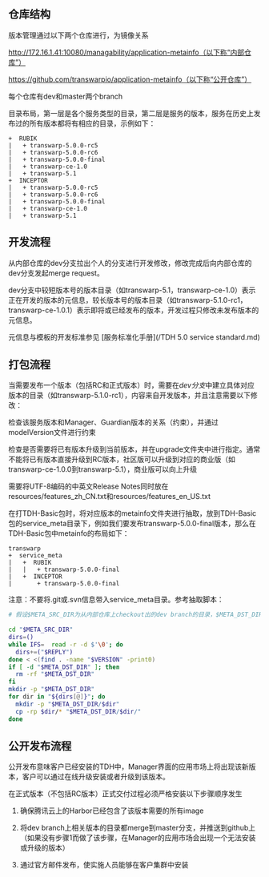 ## 仓库结构

版本管理通过以下两个仓库进行，为镜像关系

http://172.16.1.41:10080/managability/application-metainfo（以下称“内部仓库”）

https://github.com/transwarpio/application-metainfo（以下称“公开仓库”）

每个仓库有dev和master两个branch

目录布局，第一层是各个服务类型的目录，第二层是服务的版本，服务在历史上发布过的所有版本都将有相应的目录，示例如下：

```
+  RUBIK
|   + transwarp-5.0.0-rc5
|   + transwarp-5.0.0-rc6
|   + transwarp-5.0.0-final
|   + transwarp-ce-1.0
|   + transwarp-5.1
+  INCEPTOR
|   + transwarp-5.0.0-rc5
|   + transwarp-5.0.0-rc6
|   + transwarp-5.0.0-final
|   + transwarp-ce-1.0
|   + transwarp-5.1
```

## 开发流程

从内部仓库的dev分支拉出个人的分支进行开发修改，修改完成后向内部仓库的dev分支发起merge request。

dev分支中较短版本号的版本目录（如transwarp-5.1，transwarp-ce-1.0）表示正在开发的版本的元信息，较长版本号的版本目录（如transwarp-5.1.0-rc1，transwarp-ce-1.0.1）表示即将或已经发布的版本，开发过程只修改未发布版本的元信息。

元信息与模板的开发标准参见 [服务标准化手册](/TDH 5.0 service standard.md)

## 打包流程

当需要发布一个版本（包括RC和正式版本）时，需要在*dev分支*中建立具体对应版本的目录（如transwarp-5.1.0-rc1），内容来自开发版本，并且注意需要以下修改：

检查该服务版本和Manager、Guardian版本的关系（约束），并通过modelVersion文件进行约束

检查是否需要将已有版本升级到当前版本，并在upgrade文件夹中进行指定。通常不能将已有版本直接升级到RC版本，社区版可以升级到对应的商业版（如transwarp-ce-1.0.0到transwarp-5.1），商业版可以向上升级

需要将UTF-8编码的中英文Release Notes同时放在resources/features_zh_CN.txt和resources/features_en_US.txt

在打TDH-Basic包时，将对应版本的metainfo文件夹进行抽取，放到TDH-Basic包的service_meta目录下，例如我们要发布transwarp-5.0.0-final版本，那么在TDH-Basic包中metainfo的布局如下：

```
transwarp
+  service_meta
|   +  RUBIK
|   |   + transwarp-5.0.0-final
|   +  INCEPTOR
|       + transwarp-5.0.0-final
```

注意：不要将.git或.svn信息带入service_meta目录。参考抽取脚本：

```bash
# 假设$META_SRC_DIR为从内部仓库上checkout出的dev branch的目录，$META_DST_DIR为TDH-Basic包的service_meta目录，$VERSION是正在打包的版本（如"transwarp-5.0.0-final"）
 
cd "$META_SRC_DIR"
dirs=()
while IFS=  read -r -d $'\0'; do
  dirs+=("$REPLY")
done < <(find . -name "$VERSION" -print0)
if [ -d "$META_DST_DIR" ]; then
  rm -rf "$META_DST_DIR"
fi
mkdir -p "$META_DST_DIR"
for dir in "${dirs[@]}"; do
  mkdir -p "$META_DST_DIR/$dir"
  cp -rp $dir/* "$META_DST_DIR/$dir/"
done
```

## 公开发布流程

公开发布意味客户已经安装的TDH中，Manager界面的应用市场上将出现该新版本，客户可以通过在线升级安装或者升级到该版本。

在正式版本（不包括RC版本）正式交付过程必须严格安装以下步骤顺序发生

1. 确保腾讯云上的Harbor已经包含了该版本需要的所有image

1. 将dev branch上相关版本的目录都merge到master分支，并推送到github上 （如果没有步骤1而做了该步骤，在Manager的应用市场会出现一个无法安装或升级的版本）

1. 通过官方邮件发布，使实施人员能够在客户集群中安装
